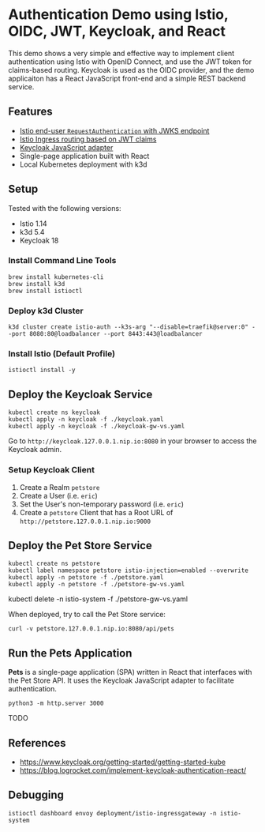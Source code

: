 # Authentication Demo using Istio, OIDC, JWT, Keycloak, and React

This demo shows a very simple and effective way to implement client authentication using Istio with OpenID Connect, and use the JWT token for claims-based routing. Keycloak is used as the OIDC provider, and the demo applicaiton has a React JavaScript front-end and a simple REST backend service.

## Features

* [Istio end-user `RequestAuthentication` with JWKS endpoint ](https://istio.io/latest/docs/tasks/security/authentication/authn-policy/#end-user-authentication)
* [Istio Ingress routing based on JWT claims](https://istio.io/latest/docs/tasks/security/authentication/jwt-route/#configuring-ingress-routing-based-on-jwt-claims)
* [Keycloak JavaScript adapter](https://www.keycloak.org/docs/latest/securing_apps/#_javascript_adapter)
* Single-page application built with React
* Local Kubernetes deployment with k3d

## Setup

Tested with the following versions:

* Istio 1.14
* k3d 5.4
* Keycloak 18

### Install Command Line Tools

```
brew install kubernetes-cli
brew install k3d
brew install istioctl
```

### Deploy k3d Cluster

```
k3d cluster create istio-auth --k3s-arg "--disable=traefik@server:0" --port 8080:80@loadbalancer --port 8443:443@loadbalancer
```

### Install Istio (Default Profile)

```
istioctl install -y
```

## Deploy the Keycloak Service

```
kubectl create ns keycloak
kubectl apply -n keycloak -f ./keycloak.yaml
kubectl apply -n keycloak -f ./keycloak-gw-vs.yaml 
```
Go to `http://keycloak.127.0.0.1.nip.io:8080` in your browser to access the Keycloak admin.

### Setup Keycloak Client

1. Create a Realm `petstore`
1. Create a User (i.e. `eric`)
1. Set the User's non-temporary password (i.e. `eric`) 
1. Create a `petstore` Client that has a Root URL of `http://petstore.127.0.0.1.nip.io:9000`

## Deploy the Pet Store Service

```
kubectl create ns petstore
kubectl label namespace petstore istio-injection=enabled --overwrite
kubectl apply -n petstore -f ./petstore.yaml
kubectl apply -n petstore -f ./petstore-gw-vs.yaml 
```

kubectl delete -n istio-system -f ./petstore-gw-vs.yaml 

When deployed, try to call the Pet Store service:

```
curl -v petstore.127.0.0.1.nip.io:8080/api/pets
```

## Run the Pets Application

**Pets** is a single-page application (SPA) written in React that interfaces with the Pet Store API. It uses the Keycloak JavaScript adapter to facilitate authentication.


```
python3 -m http.server 3000
```

TODO

## References

* https://www.keycloak.org/getting-started/getting-started-kube
* https://blog.logrocket.com/implement-keycloak-authentication-react/

## Debugging

```
istioctl dashboard envoy deployment/istio-ingressgateway -n istio-system
```